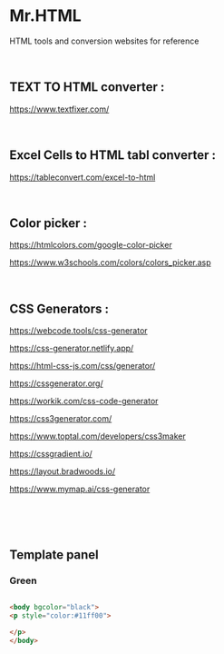 # Mr.HTML
HTML tools and conversion websites for reference 

</BR>

## TEXT TO HTML converter :  
https://www.textfixer.com/

</BR>

## Excel Cells to HTML tabl converter : 
https://tableconvert.com/excel-to-html

</BR>

## Color picker : 
https://htmlcolors.com/google-color-picker

https://www.w3schools.com/colors/colors_picker.asp

</BR>

## CSS Generators : 

https://webcode.tools/css-generator

https://css-generator.netlify.app/

https://html-css-js.com/css/generator/

https://cssgenerator.org/

https://workik.com/css-code-generator

https://css3generator.com/

https://www.toptal.com/developers/css3maker

https://cssgradient.io/

https://layout.bradwoods.io/

https://www.mymap.ai/css-generator

</BR>
</BR>
</BR>

## Template panel  

### Green

```html

<body bgcolor="black">
<p style="color:#11ff00">

</p>
</body>

```



</BR>
</BR>

<!-- 

</BR>

</BR>
</BR>


```diff
+ this text is highlighted in green
- this text is highlighted in red
```

-->
